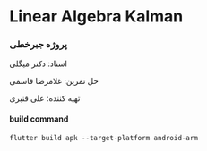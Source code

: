 # Linear Algebra Kalman
### پروژه جبرخطی 

استاد: دکتر میگلی

حل تمرین: غلامرضا قاسمی

تهیه کننده: علی قنبری

#### build command
`flutter build apk --target-platform android-arm`